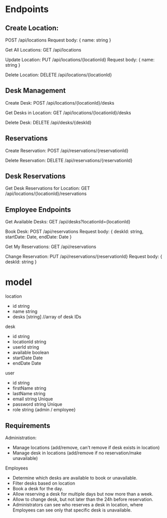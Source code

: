 # Endpoints

## Create Location:

POST /api/locations
Request body: { name: string }

Get All Locations:
GET /api/locations

Update Location:
PUT /api/locations/{locationId}
Request body: { name: string }

Delete Location:
DELETE /api/locations/{locationId}

## Desk Management

Create Desk:
POST /api/locations/{locationId}/desks

Get Desks in Location:
GET /api/locations/{locationId}/desks

Delete Desk:
DELETE /api/desks/{deskId}


## Reservations
Create Reservation:
POST /api/reservations/{reservationId}

Delete Reservation:
DELETE /api/reservations/{reservationId}

## Desk Reservations

Get Desk Reservations for Location:
GET /api/locations/{locationId}/reservations

## Employee Endpoints

Get Available Desks:
GET /api/desks?locationId={locationId}

Book Desk:
POST /api/reservations
Request body: { deskId: string, startDate: Date, endDate: Date }

Get My Reservations:
GET /api/reservations

Change Reservation:
PUT /api/reservations/{reservationId}
Request body: { deskId: string }


# model

location
- id string
- name string
- desks [string] //array of desk IDs

desk
- id string
- locationId string
- userId string
- available boolean
- startDate Date
- endDate Date

user
- id string
- firstName string
- lastName string
- email string Unique
- password string Unique
- role string {admin / employee}


## Requirements
Administration:
- Manage locations (add/remove, can't remove if desk exists in location)
- Manage desk in locations (add/remove if no reservation/make unavailable)

Employees
- Determine which desks are available to book or unavailable.
- Filter desks based on location
- Book a desk for the day.
- Allow reserving a desk for multiple days but now more than a week.
- Allow to change desk, but not later than the 24h before reservation.
- Administrators can see who reserves a desk in location, where Employees can see only that specific desk is unavailable.

